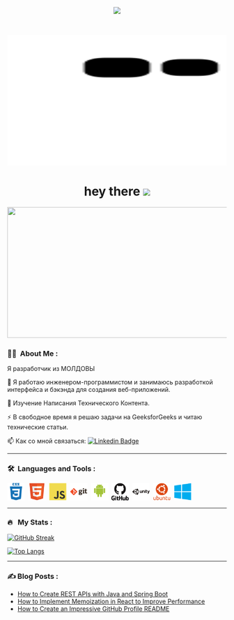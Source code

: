 <p align="center"><img src="https://media.giphy.com/media/M9gbBd9nbDrOTu1Mqx/giphy.gif" width="100"/></p>
<p align="center">
</p>
<p align="center">
</p>
<p align="center"><img src="https://komarev.com/ghpvc/?username=kakbar&style=flat-square&color=blue" alt=""></p>
<img src="https://github.com/rafaballerini/rafaballerini/blob/output/github-contribution-grid-snake.svg" width="1000" height="300"  /></p>

<h1 align="center">hey there <img src="https://media.giphy.com/media/hvRJCLFzcasrR4ia7z/giphy.gif" width="30px"></h1>

<p align="center"><img src="https://media.giphy.com/media/dWesBcTLavkZuG35MI/giphy.gif" width="600" height="300"  /></p>

### :woman_technologist: &nbsp;About Me :

Я разработчик из МОЛДОВЫ

🔭 Я работаю инженером-программистом и занимаюсь разработкой интерфейса и бэкэнда для создания веб-приложений.

🌱 Изучение Написания Технического Контента.

⚡ В свободное время я решаю задачи на GeeksforGeeks и читаю технические статьи.

📫 Как со мной связаться: [![Linkedin Badge](https://img.shields.io/badge/-kakbar-blue?style=flat&logo=Linkedin&logoColor=white)](https://www.linkedin.com/in/kakbar)

---

### 🛠 &nbsp;Languages and Tools :

<p>
<img src="https://github.com/devicons/devicon/blob/master/icons/css3/css3-plain-wordmark.svg"  title="CSS3" alt="CSS" width="40" height="40"/>&nbsp;
<img src="https://github.com/devicons/devicon/blob/master/icons/html5/html5-original.svg" title="HTML5" alt="HTML" width="40" height="40"/>&nbsp;
<img src="https://github.com/devicons/devicon/blob/master/icons/javascript/javascript-original.svg" title="JavaScript" alt="JavaScript" width="40" height="40"/>&nbsp;
<img src="https://github.com/devicons/devicon/blob/master/icons/git/git-original-wordmark.svg" title="Git" **alt="Git" width="40" height="40"/>&nbsp;
 <img src="https://github.com/yuliitezary/yuliitezary/blob/main/assets/devicon/android/android-original-wordmark.svg" title="android" **alt="android" width="40" height="40"/>&nbsp;
 <img src="https://github.com/yuliitezary/yuliitezary/blob/main/assets/devicon/github/github-original-wordmark.svg" title="github" **alt="github" width="40" height="40"/>&nbsp;
<img src="https://github.com/yuliitezary/yuliitezary/blob/main/assets/devicon/unity/unity-original-wordmark.svg" title="unity" **alt="unity" width="40" height="40"/>&nbsp;
<img src="https://github.com/yuliitezary/yuliitezary/blob/main/assets/devicon/ubuntu/ubuntu-plain-wordmark.svg" title="ubuntu" alt="ubuntu" width="40" height="40"/>&nbsp;
<img src="https://github.com/yuliitezary/yuliitezary/blob/main/assets/devicon/windows8/windows8-original.svg"  title="windows" alt="windows" width="40" height="40"/>&nbsp;

</p>

---

### 🔥 &nbsp; My Stats :

[![GitHub Streak](http://github-readme-streak-stats.herokuapp.com?user=itsZed0&theme=dark&background=000000)](https://git.io/streak-stats)

[![Top Langs](https://github-readme-stats.vercel.app/api/top-langs/?username=itsZed0&layout=compact&theme=vision-friendly-dark)](https://github.com/anuraghazra/github-readme-stats)

---

### ✍️ Blog Posts :

- [How to Create REST APIs with Java and Spring Boot](https://www.twilio.com/blog/create-rest-apis-java-spring-boot)
- [How to Implement Memoization in React to Improve Performance](https://www.sitepoint.com/implement-memoization-in-react-to-improve-performance/)
- [How to Create an Impressive GitHub Profile README](https://www.sitepoint.com/github-profile-readme/)<!-- BLOG-POST-LIST:START -->
<!-- BLOG-POST-LIST:END -->
